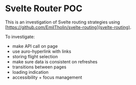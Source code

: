 # Svelte Router POC

This is an investigation of Svelte routing strategies using [https://github.com/EmilTholin/svelte-routing](svelte-routing).

To investigate:

-   make API call on page
-   use auro-hyperlink with links
-   storing flight selection
-   make sure data is consistent on refreshes
-   transitions between pages
-   loading indication
-   accessibility + focus management
